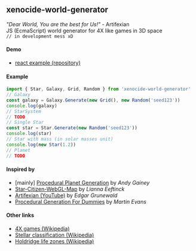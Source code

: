 ## xenocide-world-generator
_"Dear World, You are the best for Us!"_ - Artifexian  
JS (EcmaScript) world generator for 4X like games in 3D space  
`// in development mess xD`


#### Demo
* [react example (repository)](https://github.com/duchu-net/xenocide-world-client)

#### Example
```js
import { Star, Galaxy, Grid, Random } from 'xenocide-world-generator'
// Galaxy
const galaxy = Galaxy.Generate(new Grid(), new Random('seed123'))
console.log(galaxy)
// StarSystem
// TODO
// Single Star
const star = Star.Generate(new Random('seed123'))
console.log(star)
// Star with mass (in solar masses unit)
console.log(new Star(1.2))
// Planet
// TODO
```

#### Inspired by
* [mainly] [Procedural Planet Generation](https://experilous.com/1/blog/post/procedural-planet-generation) by _Andy Gainey_
* [Star-Citizen-WebGL-Map](https://github.com/Leeft/Star-Citizen-WebGL-Map) by _Lianna Eeftinck_
* [Artifexian (YouTube)](https://www.youtube.com/user/Artifexian) by _Edgar Grunewald_
* [Procedural Generation For  Dummies](http://martindevans.me/game-development/2016/01/14/Procedural-Generation-For-Dummies-Galaxies/) by _Martin Evans_

#### Other links
* [4X games (Wikipedia)](https://en.wikipedia.org/wiki/4X)
* [Stellar classification (Wikipedia)](https://en.wikipedia.org/wiki/Stellar_classification)
* [Holdridge life zones (Wikipedia)](https://en.wikipedia.org/wiki/Holdridge_life_zones)
